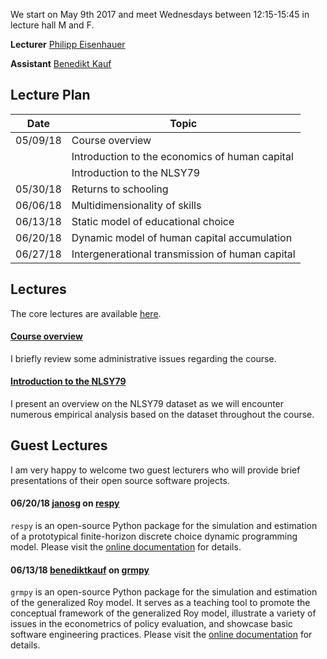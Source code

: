 
We start on May 9th 2017 and meet Wednesdays between 12:15-15:45 in lecture hall M and F.

**Lecturer** [Philipp Eisenhauer](https://peisenha.github.io/build/html/index.html)

**Assistant** [Benedikt Kauf](https://github.com/benediktkauf)

## Lecture Plan

| Date      | Topic                                                     |
| ----------| --------------------------------------------------------- |
| 05/09/18  | Course overview                                           |
|           | Introduction to the economics of human capital            |
|           | Introduction to the NLSY79                                |
| 05/30/18  | Returns to schooling                                      |
| 06/06/18  | Multidimensionality of skills                             |
| 06/13/18  | Static model of educational choice                        |
| 06/20/18  | Dynamic model of human capital accumulation               |
| 06/27/18  | Intergenerational transmission of human capital           |

## Lectures

The core lectures are available [here](https://github.com/HumanCapitalAnalysis/economics/blob/master/README.md).

#### [Course overview](https://github.com/HumanCapitalAnalysis/labor-economics/blob/master/iterations/bonn-ss-2018/00_course_outline.pdf)

I briefly review some administrative issues regarding the course.

#### [Introduction to the NLSY79](https://github.com/OpenSourceEconomics/nlsy_dataset/blob/master/distribution/presentation.pdf)

I present an overview on the NLSY79 dataset as we will encounter numerous empirical analysis based on the dataset throughout the course.

## Guest Lectures

I am very happy to welcome two guest lecturers who will provide brief presentations of their open source software projects.

#### 06/20/18 [janosg](https://github.com/janosg) on [respy](https://giphy.com/gifs/13HgwGsXF0aiGY/html5)

``respy`` is an open-source Python package for the simulation and estimation of a prototypical finite-horizon discrete choice dynamic programming model. Please visit the [online documentation](http://respy.readthedocs.io/) for details.


#### 06/13/18 [benediktkauf](https://github.com/benediktkauf) on [grmpy](https://giphy.com/gifs/13HgwGsXF0aiGY/html5)

``grmpy`` is an open-source Python package for the simulation and estimation of the generalized Roy model. It serves as a teaching tool to promote the conceptual framework of the generalized Roy model, illustrate a variety of issues in the econometrics of policy evaluation, and showcase basic software engineering practices. Please visit the [online documentation](http://grmpy.readthedocs.io/) for details.
